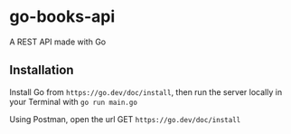 # go-books-api
A REST API made with Go


## Installation
Install Go from `https://go.dev/doc/install`, then run the server locally in your Terminal with `go run main.go`

Using Postman, open the url GET `https://go.dev/doc/install`
